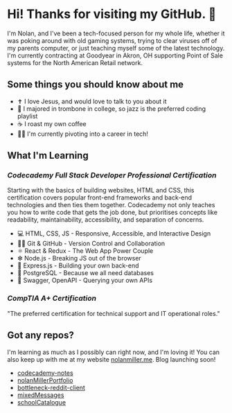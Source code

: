 # Hi! Thanks for visiting my GitHub. 👋

I'm Nolan, and I've been a tech-focused person for my whole life, whether it was poking around with old gaming systems, trying to clear viruses off of my parents computer, or just teaching myself some of the latest technology. I'm currently contracting at Goodyear in Akron, OH supporting Point of Sale systems for the North American Retail network.

## Some things you should know about me
+ ✝ I love Jesus, and would love to talk to you about it
+ 🎵 I majored in trombone in college, so jazz is the preferred coding playlist
+ ☕ I roast my own coffee
+ 👩‍💻 I'm currently pivoting into a career in tech!

## What I'm Learning

### *Codecademy Full Stack Developer Professional Certification*
Starting with the basics of building websites, HTML and CSS, this certification covers popular front-end frameworks and back-end technologies and then ties them together. Codecademy not only teaches you how to write code that gets the job done, but prioritises concepts like readability, maintainability, accessibility, and separation of concerns.

+ 💻 HTML, CSS, JS - Responsive, Accessible, and Interactive Design
+ 🐱‍👤 Git & GitHub - Version Control and Collaboration
+ ⚛ React & Redux - The Web App Power Couple
+ ❇ Node.js - Breaking JS out of the browser
+ 🚆 Express.js - Building your own back-end
+ 🐘 PostgreSQL - Because we all need databases
+ 🕺 Swagger, OpenAPI - Querying your own APIs

### *CompTIA A+ Certification*
"The preferred certification for technical support and IT operational roles."

## Got any repos?
I'm learning as much as I possibly can right now, and I'm loving it! You can also keep up with me at my website [nolanmiller.me](nolanmiller.me). Blog launching soon!
+ [codecademy-notes](https://github.com/nmiller15/codecademy-notes)
+ [nolanMillerPortfolio](https://github.com/nmiller15/nolanMillerPortfolio)
+ [bottleneck-reddit-client](https://github.com/nmiller15/bottleneck-reddit-client)
+ [mixedMessages](https://github.com/nmiller15/mixedMessages)
+ [schoolCatalogue](https://github.com/nmiller15/schoolCatalogue)

<!---
nmiller15/nmiller15 is a ✨ special ✨ repository because its `README.md` (this file) appears on your GitHub profile.
You can click the Preview link to take a look at your changes.
--->
